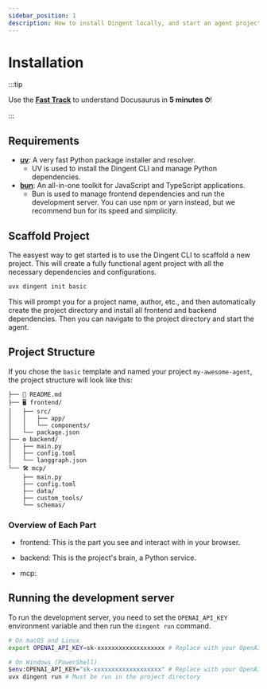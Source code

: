 ```yaml
---
sidebar_position: 1
description: How to install Dingent locally, and start an agent project in no time.
---
```


# Installation

:::tip

Use the **[Fast Track](intro.md#fast-track)** to understand Docusaurus in **5 minutes ⏱**!

:::

## Requirements
- [**uv**](https://docs.astral.sh/uv/getting-started/installation/): A very fast Python package installer and resolver.
    - UV is used to install the Dingent CLI and manage Python dependencies.
- [**bun**](https://bun.com/docs/installation): An all-in-one toolkit for JavaScript and TypeScript applications.
    - Bun is used to manage frontend dependencies and run the development server. You can use npm or yarn instead, but we recommend bun for its speed and simplicity.
## Scaffold Project
The easyest way to get started is to use the Dingent CLI to scaffold a new project. This will create a fully functional agent project with all the necessary dependencies and configurations.

```bash
uvx dingent init basic
```
This will prompt you for a project name, author, etc., and then automatically create the project directory and install all frontend and backend dependencies.
Then you can navigate to the project directory and start the agent.

## Project Structure
If you chose the `basic` template and named your project `my-awesome-agent`, the project structure will look like this:
```
├── 📄 README.md
├── 🖥️ frontend/
│   ├── src/
│   │   ├── app/
│   │   └── components/
│   └── package.json
├── ⚙️ backend/
│   ├── main.py
│   ├── config.toml
│   └── langgraph.json
└── 🛠️ mcp/
    ├── main.py
    ├── config.toml
    ├── data/
    ├── custom_tools/
    └── schemas/
```
### Overview of Each Part
- frontend: This is the part you see and interact with in your browser.

- backend: This is the project's brain, a Python service.

- mcp:

## Running the development server
To run the development server, you need to set the `OPENAI_API_KEY` environment variable and then run the `dingent run` command.

```bash
# On macOS and Linux
export OPENAI_API_KEY=sk-xxxxxxxxxxxxxxxxxxx # Replace with your OpenAI API Key

# On Windows (PowerShell)
$env:OPENAI_API_KEY="sk-xxxxxxxxxxxxxxxxxxx" # Replace with your OpenAI API Key
uvx dingent run # Must be run in the project directory
```
